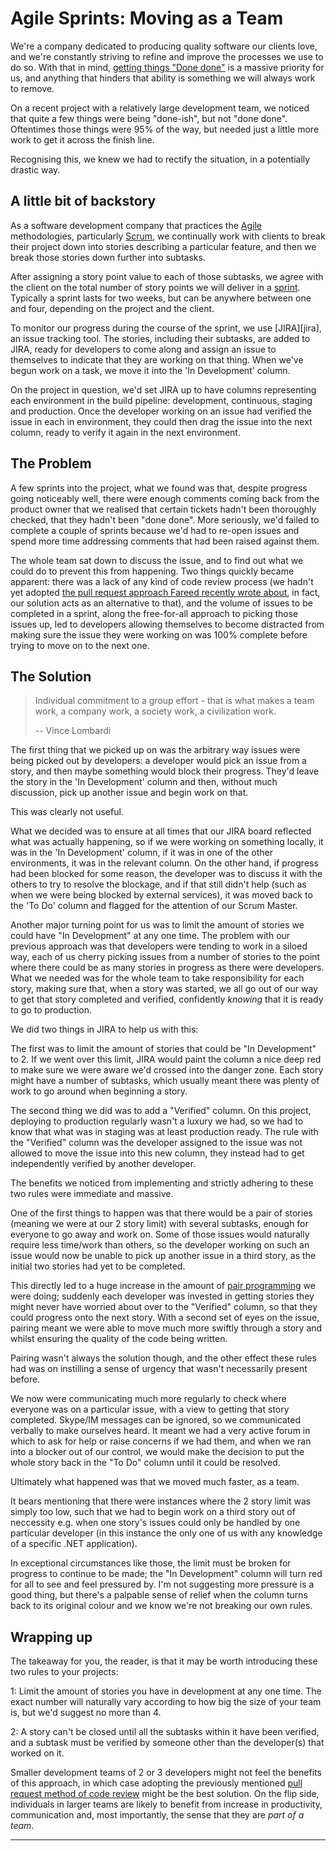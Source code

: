 # Agile Sprints: Moving as a Team

We're a company dedicated to producing quality software our clients love, and we're constantly striving to refine and improve the processes we use to do so. With that in mind, [getting things "Done done"][done done] is a massive priority for us, and anything that hinders that ability is something we will always work to remove.

On a recent project with a relatively large development team, we noticed that quite a few things were being "done-ish", but not "done done". Oftentimes those things were 95% of the way, but needed just a little more work to get it across the finish line.

Recognising this, we knew we had to rectify the situation, in a potentially drastic way.

## A little bit of backstory

As a software development company that practices the [Agile][agile] methodologies, particularly [Scrum][scrum], we continually work with clients to break their project down into stories describing a particular feature, and then we break those stories down further into subtasks.

After assigning a story point value to each of those subtasks, we agree with the client on the total number of story points we will deliver in a [sprint][sprint]. Typically a sprint lasts for two weeks, but can be anywhere between one and four, depending on the project and the client.

To monitor our progress during the course of the sprint, we use [JIRA][jira], an issue tracking tool. The stories, including their subtasks, are added to JIRA, ready for developers to come along and assign an issue to themselves to indicate that they are working on that thing. When we've begun work on a task, we move it into the 'In Development' column.

On the project in question, we'd set JIRA up to have columns representing each environment in the build pipeline: development, continuous, staging and production. Once the developer working on an issue had verified the issue in each in environment, they could then drag the issue into the next column, ready to verify it again in the next environment.

## The Problem

A few sprints into the project, what we found was that, despite progress going noticeably well, there were enough comments coming back from the product owner that we realised that certain tickets hadn't been thoroughly checked, that they hadn't been "done done". More seriously, we'd failed to complete a couple of sprints because we'd had to re-open issues and spend more time addressing comments that had been raised against them.

The whole team sat down to discuss the issue, and to find out what we could do to prevent this from happening. Two things quickly became apparent: there was a lack of any kind of code review process (we hadn't yet adopted [the pull request approach Fareed recently wrote about][pull requests], in fact, our solution acts as an alternative to that), and the volume of issues to be completed in a sprint, along the free-for-all approach to picking those issues up, led to developers allowing themselves to become distracted from making sure the issue they were working on was 100% complete before trying to move on to the next one.

## The Solution

> Individual commitment to a group effort - that is what makes a team work, a company work, a society work, a civilization work.
>
> -- Vince Lombardi

The first thing that we picked up on was the arbitrary way issues were being picked out by developers: a developer would pick an issue from a story, and then maybe something would block their progress. They'd leave the story in the 'In Development' column and then, without much discussion, pick up another issue and begin work on that.

This was clearly not useful.

What we decided was to ensure at all times that our JIRA board reflected what was actually happening, so if we were working on something locally, it was in the 'In Development' column, if it was in one of the other environments, it was in the relevant column. On the other hand, if progress had been blocked for some reason, the developer was to discuss it with the others to try to resolve the blockage, and if that still didn't help (such as when we were being blocked by external services), it was moved back to the 'To Do' column and flagged for the attention of our Scrum Master.

Another major turning point for us was to limit the amount of stories we could have "In Development" at any one time. The problem with our previous approach was that developers were tending to work in a siloed way, each of us cherry picking issues from a number of stories to the point where there could be as many stories in progress as there were developers. What we needed was for the whole team to take responsibility for each story, making sure that, when a story was started, we all go out of our way to get that story completed and verified, confidently *knowing* that it is ready to go to production.

We did two things in JIRA to help us with this:

The first was to limit the amount of stories that could be "In Development" to 2. If we went over this limit, JIRA would paint the column a nice deep red to make sure we were aware we'd crossed into the danger zone. Each story might have a number of subtasks, which usually meant there was plenty of work to go around when beginning a story.

The second thing we did was to add a "Verified" column. On this project, deploying to production regularly wasn't a luxury we had, so we had to know that what was in staging was at least production ready. The rule with the "Verified" column was the developer assigned to the issue was not allowed to move the issue into this new column, they instead had to get independently verified by another developer.

The benefits we noticed from implementing and strictly adhering to these two rules were immediate and massive.

One of the first things to happen was that there would be a pair of stories (meaning we were at our 2 story limit) with several subtasks, enough for everyone to go away and work on. Some of those issues would naturally require less time/work than others, so the developer working on such an issue would now be unable to pick up another issue in a third story, as the initial two stories had yet to be completed.

This directly led to a huge increase in the amount of [pair programming][pairing] we were doing; suddenly each developer was invested in getting stories they might never have worried about over to the "Verified" column, so that they could progress onto the next story. With a second set of eyes on the issue, pairing meant we were able to move much more swiftly through a story and whilst ensuring the quality of the code being written.

Pairing wasn't always the solution though, and the other effect these rules had was on instilling a sense of urgency that wasn't necessarily present before.

We now were communicating much more regularly to check where everyone was on a particular issue, with a view to getting that story completed. Skype/IM messages can be ignored, so we communicated verbally to make ourselves heard. It meant we had a very active forum in which to ask for help or raise concerns if we had them, and when we ran into a blocker out of our control, we would make the decision to put the whole story back in the "To Do" column until it could be resolved.

Ultimately what happened was that we moved much faster, as a team.

It bears mentioning that there were instances where the 2 story limit was simply too low, such that we had to begin work on a third story out of neccessity e.g. when one story's issues could only be handled by one particular developer (in this instance the only one of us with any knowledge of a specific .NET application).

In exceptional circumstances like those, the limit must be broken for progress to continue to be made; the "In Development" column will turn red for all to see and feel pressured by. I'm not suggesting more pressure is a good thing, but there's a palpable sense of relief when the column turns back to its original colour and we know we're not breaking our own rules.

## Wrapping up

The takeaway for you, the reader, is that it may be worth introducing these two rules to your projects:

1: Limit the amount of stories you have in development at any one time. The exact number will naturally vary according to how big the size of your team is, but we'd suggest no more than 4.

2: A story can't be closed until all the subtasks within it have been verified, and a subtask must be verified by someone other than the developer(s) that worked on it.

Smaller development teams of 2 or 3 developers might not feel the benefits of this approach, in which case adopting the previously mentioned [pull request method of code review][pull requests] might be the best solution. On the flip side, individuals in larger teams are likely to benefit from increase in productivity, communication and, most importantly, the sense that they are *part of a team*.

--------------------

[done done]: https://www.madetech.com/blog/getting-things-done-done
[agile]: https://en.wikipedia.org/wiki/Agile_software_development
[scrum]: https://en.wikipedia.org/wiki/Scrum_(software_development)
[sprint]: http://scrummethodology.com/scrum-sprint/
[pull requests]: https://www.madetech.com/blog/pull-requests-and-continuous-integration
[pairing]: https://www.madetech.com/blog/pair-programming